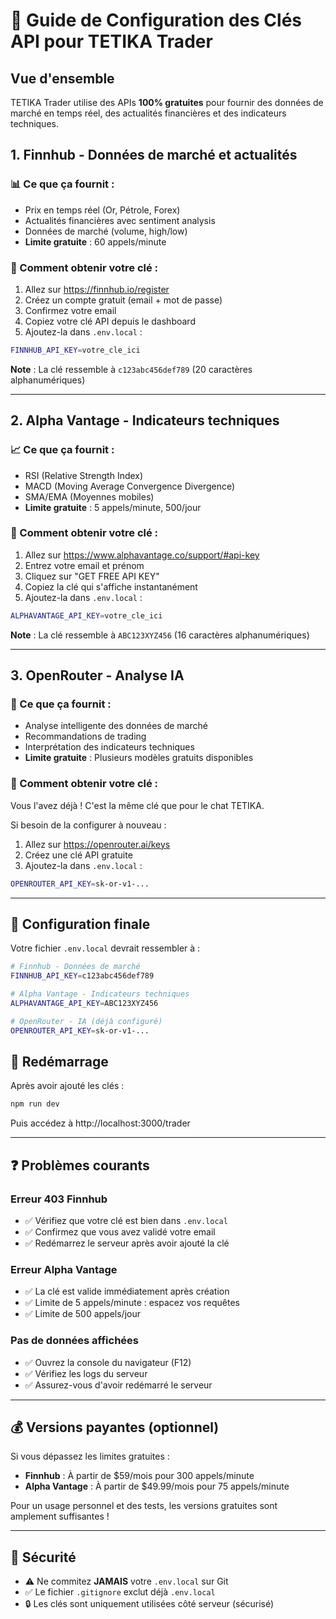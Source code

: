 # 🔑 Guide de Configuration des Clés API pour TETIKA Trader

## Vue d'ensemble

TETIKA Trader utilise des APIs **100% gratuites** pour fournir des données de marché en temps réel, des actualités financières et des indicateurs techniques.

## 1. Finnhub - Données de marché et actualités

### 📊 Ce que ça fournit :
- Prix en temps réel (Or, Pétrole, Forex)
- Actualités financières avec sentiment analysis
- Données de marché (volume, high/low)
- **Limite gratuite** : 60 appels/minute

### 🎯 Comment obtenir votre clé :

1. Allez sur https://finnhub.io/register
2. Créez un compte gratuit (email + mot de passe)
3. Confirmez votre email
4. Copiez votre clé API depuis le dashboard
5. Ajoutez-la dans `.env.local` :

```bash
FINNHUB_API_KEY=votre_cle_ici
```

**Note** : La clé ressemble à `c123abc456def789` (20 caractères alphanumériques)

---

## 2. Alpha Vantage - Indicateurs techniques

### 📈 Ce que ça fournit :
- RSI (Relative Strength Index)
- MACD (Moving Average Convergence Divergence)  
- SMA/EMA (Moyennes mobiles)
- **Limite gratuite** : 5 appels/minute, 500/jour

### 🎯 Comment obtenir votre clé :

1. Allez sur https://www.alphavantage.co/support/#api-key
2. Entrez votre email et prénom
3. Cliquez sur "GET FREE API KEY"
4. Copiez la clé qui s'affiche instantanément
5. Ajoutez-la dans `.env.local` :

```bash
ALPHAVANTAGE_API_KEY=votre_cle_ici
```

**Note** : La clé ressemble à `ABC123XYZ456` (16 caractères alphanumériques)

---

## 3. OpenRouter - Analyse IA

### 🤖 Ce que ça fournit :
- Analyse intelligente des données de marché
- Recommandations de trading
- Interprétation des indicateurs techniques
- **Limite gratuite** : Plusieurs modèles gratuits disponibles

### 🎯 Comment obtenir votre clé :

Vous l'avez déjà ! C'est la même clé que pour le chat TETIKA.

Si besoin de la configurer à nouveau :
1. Allez sur https://openrouter.ai/keys
2. Créez une clé API gratuite
3. Ajoutez-la dans `.env.local` :

```bash
OPENROUTER_API_KEY=sk-or-v1-...
```

---

## 📝 Configuration finale

Votre fichier `.env.local` devrait ressembler à :

```bash
# Finnhub - Données de marché
FINNHUB_API_KEY=c123abc456def789

# Alpha Vantage - Indicateurs techniques  
ALPHAVANTAGE_API_KEY=ABC123XYZ456

# OpenRouter - IA (déjà configuré)
OPENROUTER_API_KEY=sk-or-v1-...
```

## 🚀 Redémarrage

Après avoir ajouté les clés :

```bash
npm run dev
```

Puis accédez à http://localhost:3000/trader

---

## ❓ Problèmes courants

### Erreur 403 Finnhub
- ✅ Vérifiez que votre clé est bien dans `.env.local`
- ✅ Confirmez que vous avez validé votre email
- ✅ Redémarrez le serveur après avoir ajouté la clé

### Erreur Alpha Vantage
- ✅ La clé est valide immédiatement après création
- ✅ Limite de 5 appels/minute : espacez vos requêtes
- ✅ Limite de 500 appels/jour

### Pas de données affichées
- ✅ Ouvrez la console du navigateur (F12)
- ✅ Vérifiez les logs du serveur
- ✅ Assurez-vous d'avoir redémarré le serveur

---

## 💰 Versions payantes (optionnel)

Si vous dépassez les limites gratuites :

- **Finnhub** : À partir de $59/mois pour 300 appels/minute
- **Alpha Vantage** : À partir de $49.99/mois pour 75 appels/minute

Pour un usage personnel et des tests, les versions gratuites sont amplement suffisantes !

---

## 🔐 Sécurité

- ⚠️ Ne commitez **JAMAIS** votre `.env.local` sur Git
- ✅ Le fichier `.gitignore` exclut déjà `.env.local`
- 🔒 Les clés sont uniquement utilisées côté serveur (sécurisé)
